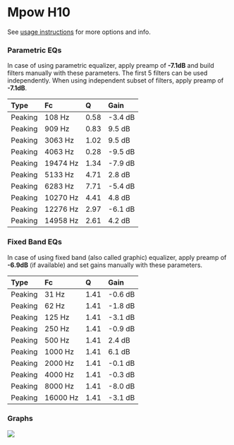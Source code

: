 # Mpow H10
See [usage instructions](https://github.com/jaakkopasanen/AutoEq#usage) for more options and info.

### Parametric EQs
In case of using parametric equalizer, apply preamp of **-7.1dB** and build filters manually
with these parameters. The first 5 filters can be used independently.
When using independent subset of filters, apply preamp of **-7.1dB**.

| Type    | Fc       |    Q | Gain    |
|:--------|:---------|:-----|:--------|
| Peaking | 108 Hz   | 0.58 | -3.4 dB |
| Peaking | 909 Hz   | 0.83 | 9.5 dB  |
| Peaking | 3063 Hz  | 1.02 | 9.5 dB  |
| Peaking | 4063 Hz  | 0.28 | -9.5 dB |
| Peaking | 19474 Hz | 1.34 | -7.9 dB |
| Peaking | 5133 Hz  | 4.71 | 2.8 dB  |
| Peaking | 6283 Hz  | 7.71 | -5.4 dB |
| Peaking | 10270 Hz | 4.41 | 4.8 dB  |
| Peaking | 12276 Hz | 2.97 | -6.1 dB |
| Peaking | 14958 Hz | 2.61 | 4.2 dB  |

### Fixed Band EQs
In case of using fixed band (also called graphic) equalizer, apply preamp of **-6.9dB**
(if available) and set gains manually with these parameters.

| Type    | Fc       |    Q | Gain    |
|:--------|:---------|:-----|:--------|
| Peaking | 31 Hz    | 1.41 | -0.6 dB |
| Peaking | 62 Hz    | 1.41 | -1.8 dB |
| Peaking | 125 Hz   | 1.41 | -3.1 dB |
| Peaking | 250 Hz   | 1.41 | -0.9 dB |
| Peaking | 500 Hz   | 1.41 | 2.4 dB  |
| Peaking | 1000 Hz  | 1.41 | 6.1 dB  |
| Peaking | 2000 Hz  | 1.41 | -0.1 dB |
| Peaking | 4000 Hz  | 1.41 | -0.3 dB |
| Peaking | 8000 Hz  | 1.41 | -8.0 dB |
| Peaking | 16000 Hz | 1.41 | -3.1 dB |

### Graphs
![](https://raw.githubusercontent.com/jaakkopasanen/AutoEq/master/results/rtings/avg/Mpow%20H10/Mpow%20H10.png)